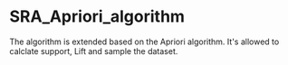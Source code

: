 # SRA_Apriori_algorithm

The algorithm is extended based on the Apriori algorithm. It's allowed  to calclate support, Lift and sample the dataset.
